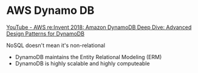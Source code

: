 # AWS Dynamo DB

[YouTube - AWS re:Invent 2018: Amazon DynamoDB Deep Dive: Advanced Design Patterns for DynamoDB](https://www.youtube.com/watch?v=HaEPXoXVf2k&feature=youtu.be)

NoSQL doesn't mean it's non-relational

* DynamoDB maintains the Entity Relational Modeling (ERM)
* DynamoDB is highly scalable and highly computeable

